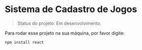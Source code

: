 <h1> Sistema de Cadastro de Jogos </h1>

> Status do projeto: Em desenvolvimento.

Para rodar esse projeto na sua máquina, por favor digite:
```
npm install react
```
